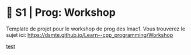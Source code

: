 # 🐣 S1 | Prog: Workshop

Template de projet pour le workshop de prog des Imac1. Vous trouverez le sujet ici: https://dsmte.github.io/Learn--cpp_programming/Workshop

[test](./build/)